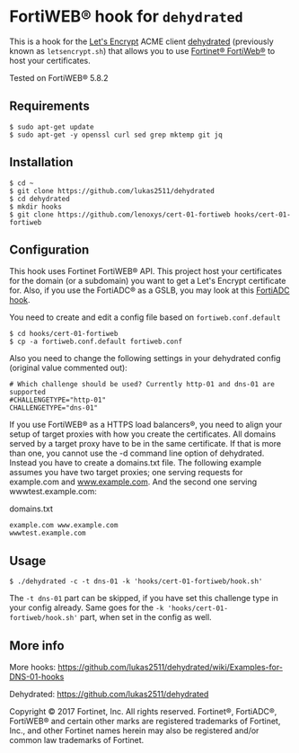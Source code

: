 # FortiWEB® hook for `dehydrated`

This is a hook for the [Let's Encrypt](https://letsencrypt.org/) ACME client [dehydrated](https://github.com/lukas2511/dehydrated) (previously known as `letsencrypt.sh`) that allows you to use [Fortinet® FortiWeb®](https://www.fortinet.com/products/web-application-firewall/fortiweb.html) to host your certificates.

Tested on FortiWEB® 5.8.2

## Requirements

```
$ sudo apt-get update
$ sudo apt-get -y openssl curl sed grep mktemp git jq
```

## Installation

```
$ cd ~
$ git clone https://github.com/lukas2511/dehydrated
$ cd dehydrated
$ mkdir hooks
$ git clone https://github.com/lenoxys/cert-01-fortiweb hooks/cert-01-fortiweb
```

## Configuration

This hook uses Fortinet FortiWEB® API. This project host your certificates for the domain (or a subdomain) you want to get a Let's Encrypt certificate for. Also, if you use the FortiADC® as a GSLB, you may look at this [FortiADC hook](https://github.com/SE-France/dns-01-fortiadc). 

You need to create and edit a config file based on `fortiweb.conf.default`

```
$ cd hooks/cert-01-fortiweb
$ cp -a fortiweb.conf.default fortiweb.conf
```

Also you need to change the following settings in your dehydrated config (original value commented out):
```
# Which challenge should be used? Currently http-01 and dns-01 are supported
#CHALLENGETYPE="http-01"
CHALLENGETYPE="dns-01"
``` 

If you use FortiWEB® as a HTTPS load balancers®, you need to align your setup of target proxies with how you create the certificates. All domains served by a target proxy have to be in the same certificate. If that is more than one, you cannot use the -d command line option of dehydrated. Instead you have to create a domains.txt file. The following example assumes you have two target proxies; one serving requests for example.com and www.example.com. And the second one serving wwwtest.example.com:

domains.txt
``` 
example.com www.example.com
wwwtest.example.com
``` 


## Usage

```
$ ./dehydrated -c -t dns-01 -k 'hooks/cert-01-fortiweb/hook.sh'
```

The ```-t dns-01``` part can be skipped, if you have set this challenge type in your config already. Same goes for the ```-k 'hooks/cert-01-fortiweb/hook.sh'``` part, when set in the config as well.

## More info

More hooks: https://github.com/lukas2511/dehydrated/wiki/Examples-for-DNS-01-hooks

Dehydrated: https://github.com/lukas2511/dehydrated


Copyright © 2017 Fortinet, Inc. All rights reserved. Fortinet®, FortiADC®, FortiWEB® and certain other marks are registered trademarks of Fortinet, Inc., and other Fortinet names herein may also be registered and/or common law trademarks of Fortinet. 
